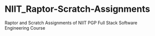 # NIIT_Raptor-Scratch-Assignments

Raptor and Scratch Assignments of NIIT PGP Full Stack Software Engineering Course
